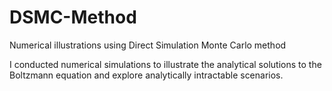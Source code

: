 # DSMC-Method
Numerical illustrations using Direct Simulation Monte Carlo method 

I conducted numerical simulations to illustrate the analytical solutions to the Boltzmann equation
and explore analytically intractable scenarios. 
